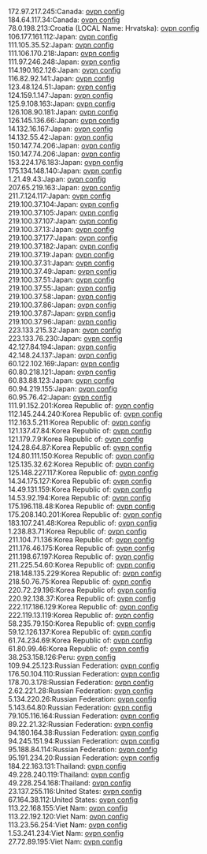 172.97.217.245:Canada: [ovpn config](vpn/172_97_217_245.ovpn)  
184.64.117.34:Canada: [ovpn config](vpn/184_64_117_34.ovpn)  
78.0.198.213:Croatia (LOCAL Name: Hrvatska): [ovpn config](vpn/78_0_198_213.ovpn)  
106.177.161.112:Japan: [ovpn config](vpn/106_177_161_112.ovpn)  
111.105.35.52:Japan: [ovpn config](vpn/111_105_35_52.ovpn)  
111.106.170.218:Japan: [ovpn config](vpn/111_106_170_218.ovpn)  
111.97.246.248:Japan: [ovpn config](vpn/111_97_246_248.ovpn)  
114.190.162.126:Japan: [ovpn config](vpn/114_190_162_126.ovpn)  
116.82.92.141:Japan: [ovpn config](vpn/116_82_92_141.ovpn)  
123.48.124.51:Japan: [ovpn config](vpn/123_48_124_51.ovpn)  
124.159.1.147:Japan: [ovpn config](vpn/124_159_1_147.ovpn)  
125.9.108.163:Japan: [ovpn config](vpn/125_9_108_163.ovpn)  
126.108.90.181:Japan: [ovpn config](vpn/126_108_90_181.ovpn)  
126.145.136.66:Japan: [ovpn config](vpn/126_145_136_66.ovpn)  
14.132.16.167:Japan: [ovpn config](vpn/14_132_16_167.ovpn)  
14.132.55.42:Japan: [ovpn config](vpn/14_132_55_42.ovpn)  
150.147.74.206:Japan: [ovpn config](vpn/150_147_74_206.ovpn)  
150.147.74.206:Japan: [ovpn config](vpn/150_147_74_206.ovpn)  
153.224.176.183:Japan: [ovpn config](vpn/153_224_176_183.ovpn)  
175.134.148.140:Japan: [ovpn config](vpn/175_134_148_140.ovpn)  
1.21.49.43:Japan: [ovpn config](vpn/1_21_49_43.ovpn)  
207.65.219.163:Japan: [ovpn config](vpn/207_65_219_163.ovpn)  
211.7.124.117:Japan: [ovpn config](vpn/211_7_124_117.ovpn)  
219.100.37.104:Japan: [ovpn config](vpn/219_100_37_104.ovpn)  
219.100.37.105:Japan: [ovpn config](vpn/219_100_37_105.ovpn)  
219.100.37.107:Japan: [ovpn config](vpn/219_100_37_107.ovpn)  
219.100.37.13:Japan: [ovpn config](vpn/219_100_37_13.ovpn)  
219.100.37.177:Japan: [ovpn config](vpn/219_100_37_177.ovpn)  
219.100.37.182:Japan: [ovpn config](vpn/219_100_37_182.ovpn)  
219.100.37.19:Japan: [ovpn config](vpn/219_100_37_19.ovpn)  
219.100.37.31:Japan: [ovpn config](vpn/219_100_37_31.ovpn)  
219.100.37.49:Japan: [ovpn config](vpn/219_100_37_49.ovpn)  
219.100.37.51:Japan: [ovpn config](vpn/219_100_37_51.ovpn)  
219.100.37.55:Japan: [ovpn config](vpn/219_100_37_55.ovpn)  
219.100.37.58:Japan: [ovpn config](vpn/219_100_37_58.ovpn)  
219.100.37.86:Japan: [ovpn config](vpn/219_100_37_86.ovpn)  
219.100.37.87:Japan: [ovpn config](vpn/219_100_37_87.ovpn)  
219.100.37.96:Japan: [ovpn config](vpn/219_100_37_96.ovpn)  
223.133.215.32:Japan: [ovpn config](vpn/223_133_215_32.ovpn)  
223.133.76.230:Japan: [ovpn config](vpn/223_133_76_230.ovpn)  
42.127.84.194:Japan: [ovpn config](vpn/42_127_84_194.ovpn)  
42.148.24.137:Japan: [ovpn config](vpn/42_148_24_137.ovpn)  
60.122.102.169:Japan: [ovpn config](vpn/60_122_102_169.ovpn)  
60.80.218.121:Japan: [ovpn config](vpn/60_80_218_121.ovpn)  
60.83.88.123:Japan: [ovpn config](vpn/60_83_88_123.ovpn)  
60.94.219.155:Japan: [ovpn config](vpn/60_94_219_155.ovpn)  
60.95.76.42:Japan: [ovpn config](vpn/60_95_76_42.ovpn)  
111.91.152.201:Korea Republic of: [ovpn config](vpn/111_91_152_201.ovpn)  
112.145.244.240:Korea Republic of: [ovpn config](vpn/112_145_244_240.ovpn)  
112.163.5.211:Korea Republic of: [ovpn config](vpn/112_163_5_211.ovpn)  
121.137.47.84:Korea Republic of: [ovpn config](vpn/121_137_47_84.ovpn)  
121.179.7.9:Korea Republic of: [ovpn config](vpn/121_179_7_9.ovpn)  
124.28.64.87:Korea Republic of: [ovpn config](vpn/124_28_64_87.ovpn)  
124.80.111.150:Korea Republic of: [ovpn config](vpn/124_80_111_150.ovpn)  
125.135.32.62:Korea Republic of: [ovpn config](vpn/125_135_32_62.ovpn)  
125.148.227.117:Korea Republic of: [ovpn config](vpn/125_148_227_117.ovpn)  
14.34.175.127:Korea Republic of: [ovpn config](vpn/14_34_175_127.ovpn)  
14.49.131.159:Korea Republic of: [ovpn config](vpn/14_49_131_159.ovpn)  
14.53.92.194:Korea Republic of: [ovpn config](vpn/14_53_92_194.ovpn)  
175.196.118.48:Korea Republic of: [ovpn config](vpn/175_196_118_48.ovpn)  
175.208.140.201:Korea Republic of: [ovpn config](vpn/175_208_140_201.ovpn)  
183.107.241.48:Korea Republic of: [ovpn config](vpn/183_107_241_48.ovpn)  
1.238.83.71:Korea Republic of: [ovpn config](vpn/1_238_83_71.ovpn)  
211.104.71.136:Korea Republic of: [ovpn config](vpn/211_104_71_136.ovpn)  
211.176.46.175:Korea Republic of: [ovpn config](vpn/211_176_46_175.ovpn)  
211.198.67.197:Korea Republic of: [ovpn config](vpn/211_198_67_197.ovpn)  
211.225.54.60:Korea Republic of: [ovpn config](vpn/211_225_54_60.ovpn)  
218.148.135.229:Korea Republic of: [ovpn config](vpn/218_148_135_229.ovpn)  
218.50.76.75:Korea Republic of: [ovpn config](vpn/218_50_76_75.ovpn)  
220.72.29.196:Korea Republic of: [ovpn config](vpn/220_72_29_196.ovpn)  
220.92.138.37:Korea Republic of: [ovpn config](vpn/220_92_138_37.ovpn)  
222.117.186.129:Korea Republic of: [ovpn config](vpn/222_117_186_129.ovpn)  
222.119.13.119:Korea Republic of: [ovpn config](vpn/222_119_13_119.ovpn)  
58.235.79.150:Korea Republic of: [ovpn config](vpn/58_235_79_150.ovpn)  
59.12.126.137:Korea Republic of: [ovpn config](vpn/59_12_126_137.ovpn)  
61.74.234.69:Korea Republic of: [ovpn config](vpn/61_74_234_69.ovpn)  
61.80.99.46:Korea Republic of: [ovpn config](vpn/61_80_99_46.ovpn)  
38.253.158.126:Peru: [ovpn config](vpn/38_253_158_126.ovpn)  
109.94.25.123:Russian Federation: [ovpn config](vpn/109_94_25_123.ovpn)  
176.50.104.110:Russian Federation: [ovpn config](vpn/176_50_104_110.ovpn)  
178.70.3.178:Russian Federation: [ovpn config](vpn/178_70_3_178.ovpn)  
2.62.221.28:Russian Federation: [ovpn config](vpn/2_62_221_28.ovpn)  
5.134.220.26:Russian Federation: [ovpn config](vpn/5_134_220_26.ovpn)  
5.143.64.80:Russian Federation: [ovpn config](vpn/5_143_64_80.ovpn)  
79.105.116.164:Russian Federation: [ovpn config](vpn/79_105_116_164.ovpn)  
89.22.21.32:Russian Federation: [ovpn config](vpn/89_22_21_32.ovpn)  
94.180.164.38:Russian Federation: [ovpn config](vpn/94_180_164_38.ovpn)  
94.245.151.94:Russian Federation: [ovpn config](vpn/94_245_151_94.ovpn)  
95.188.84.114:Russian Federation: [ovpn config](vpn/95_188_84_114.ovpn)  
95.191.234.20:Russian Federation: [ovpn config](vpn/95_191_234_20.ovpn)  
184.22.163.131:Thailand: [ovpn config](vpn/184_22_163_131.ovpn)  
49.228.240.119:Thailand: [ovpn config](vpn/49_228_240_119.ovpn)  
49.228.254.168:Thailand: [ovpn config](vpn/49_228_254_168.ovpn)  
23.137.255.116:United States: [ovpn config](vpn/23_137_255_116.ovpn)  
67.164.38.112:United States: [ovpn config](vpn/67_164_38_112.ovpn)  
113.22.168.155:Viet Nam: [ovpn config](vpn/113_22_168_155.ovpn)  
113.22.192.120:Viet Nam: [ovpn config](vpn/113_22_192_120.ovpn)  
113.23.56.254:Viet Nam: [ovpn config](vpn/113_23_56_254.ovpn)  
1.53.241.234:Viet Nam: [ovpn config](vpn/1_53_241_234.ovpn)  
27.72.89.195:Viet Nam: [ovpn config](vpn/27_72_89_195.ovpn)  
